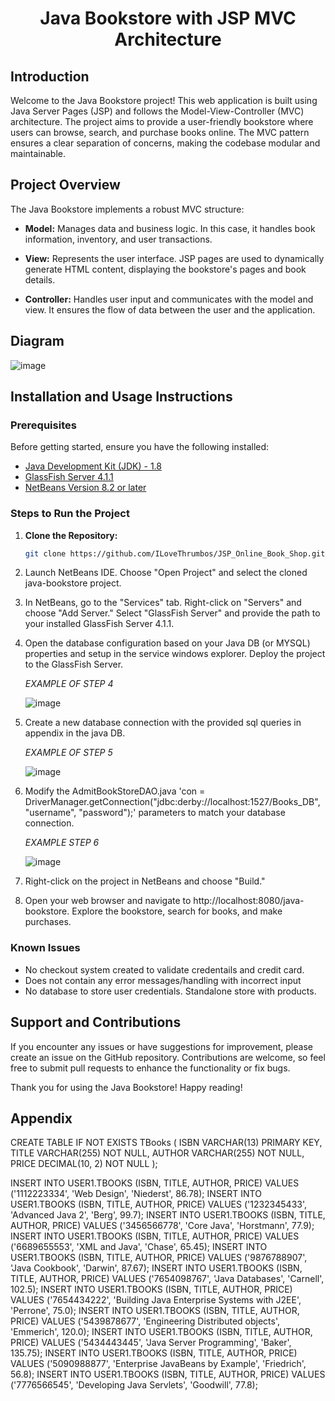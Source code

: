 <h1 align="center">Java Bookstore with JSP MVC Architecture </h1>

## Introduction

Welcome to the Java Bookstore project! This web application is built using Java Server Pages (JSP) and follows the Model-View-Controller (MVC) architecture. The project aims to provide a user-friendly bookstore where users can browse, search, and purchase books online. The MVC pattern ensures a clear separation of concerns, making the codebase modular and maintainable.

## Project Overview

The Java Bookstore implements a robust MVC structure:

- **Model:** Manages data and business logic. In this case, it handles book information, inventory, and user transactions.
  
- **View:** Represents the user interface. JSP pages are used to dynamically generate HTML content, displaying the bookstore's pages and book details.

- **Controller:** Handles user input and communicates with the model and view. It ensures the flow of data between the user and the application.

## Diagram 

<!--Insert Diagram or GIF here (if applicable) to provide a visual representation of the MVC architecture and the flow of data in the Java Bookstore. !-->
![image](https://github.com/ILoveThrumbos/MVC_Online_Book_Store/assets/139453924/b116693e-b38e-48de-bcf0-c011bf9c29fb)



## Installation and Usage Instructions

### Prerequisites

Before getting started, ensure you have the following installed:

- [Java Development Kit (JDK) - 1.8](https://www.oracle.com/java/technologies/downloads/#java8)
- [GlassFish Server 4.1.1](https://javaee.github.io/glassfish/download) 
- [NetBeans Version 8.2 or later](https://netbeans.apache.org/front/main/download/index.html)



### Steps to Run the Project

1. **Clone the Repository:**

   ```bash
   git clone https://github.com/ILoveThrumbos/JSP_Online_Book_Shop.git
2. Launch NetBeans IDE.
   Choose "Open Project" and select the cloned java-bookstore project.
3. In NetBeans, go to the "Services" tab.
   Right-click on "Servers" and choose "Add Server."
   Select "GlassFish Server" and provide the path to your installed GlassFish Server 4.1.1.
4. Open the database configuration based on your Java DB (or MYSQL) properties and setup in the service windows explorer.
   Deploy the project to the GlassFish Server.
   
   *EXAMPLE OF STEP 4*
   
   ![image](https://github.com/ILoveThrumbos/MVC_Online_Book_Store/assets/139453924/a6ef33f7-10c5-499e-a434-ecc69916113e)
5. Create a new database connection with the provided sql queries in appendix in the java DB.

   *EXAMPLE OF STEP 5*

   ![image](https://github.com/ILoveThrumbos/MVC_Online_Book_Store/assets/139453924/06f26b40-d9d5-45b1-99ed-bf49ab1c6342)

7. Modify the AdmitBookStoreDAO.java 'con = DriverManager.getConnection("jdbc:derby://localhost:1527/Books_DB",
                                         "username", "password");' parameters to match your database connection.
   
   *EXAMPLE STEP 6*

   ![image](https://github.com/ILoveThrumbos/MVC_Online_Book_Store/assets/139453924/5439f331-420e-4134-b8d3-d34ba8309257)

   
9. Right-click on the project in NetBeans and choose "Build."
10. Open your web browser and navigate to http://localhost:8080/java-bookstore.
   Explore the bookstore, search for books, and make purchases.

### Known Issues
   - No checkout system created to validate credentails and credit card.
   - Does not contain any error messages/handling with incorrect input
   - No database to store user credentials. Standalone store with products.

## Support and Contributions
If you encounter any issues or have suggestions for improvement, please create an issue on the GitHub repository. Contributions are welcome, so feel free to submit pull requests to enhance the functionality or fix bugs.

Thank you for using the Java Bookstore! Happy reading!


## Appendix
CREATE TABLE IF NOT EXISTS TBooks (
    ISBN VARCHAR(13) PRIMARY KEY,
    TITLE VARCHAR(255) NOT NULL,
    AUTHOR VARCHAR(255) NOT NULL,
    PRICE DECIMAL(10, 2) NOT NULL
);

INSERT INTO USER1.TBOOKS (ISBN, TITLE, AUTHOR, PRICE)
	VALUES ('1112223334', 'Web Design', 'Niederst', 86.78);
INSERT INTO USER1.TBOOKS (ISBN, TITLE, AUTHOR, PRICE) 
	VALUES ('1232345433', 'Advanced Java 2', 'Berg', 99.7);
INSERT INTO USER1.TBOOKS (ISBN, TITLE, AUTHOR, PRICE) 
	VALUES ('3456566778', 'Core Java', 'Horstmann', 77.9);
INSERT INTO USER1.TBOOKS (ISBN, TITLE, AUTHOR, PRICE) 
	VALUES ('6689655553', 'XML and Java', 'Chase', 65.45);
INSERT INTO USER1.TBOOKS (ISBN, TITLE, AUTHOR, PRICE) 
	VALUES ('9876788907', 'Java Cookbook', 'Darwin', 87.67);
INSERT INTO USER1.TBOOKS (ISBN, TITLE, AUTHOR, PRICE) 
	VALUES ('7654098767', 'Java Databases', 'Carnell', 102.5);
INSERT INTO USER1.TBOOKS (ISBN, TITLE, AUTHOR, PRICE) 
	VALUES ('7654434222', 'Building Java Enterprise Systems with J2EE', 'Perrone', 75.0);
INSERT INTO USER1.TBOOKS (ISBN, TITLE, AUTHOR, PRICE) 
	VALUES ('5439878677', 'Engineering Distributed objects', 'Emmerich', 120.0);
INSERT INTO USER1.TBOOKS (ISBN, TITLE, AUTHOR, PRICE) 
	VALUES ('5434443445', 'Java Server Programming', 'Baker', 135.75);
INSERT INTO USER1.TBOOKS (ISBN, TITLE, AUTHOR, PRICE) 
	VALUES ('5090988877', 'Enterprise JavaBeans by Example', 'Friedrich', 56.8);
INSERT INTO USER1.TBOOKS (ISBN, TITLE, AUTHOR, PRICE) 
	VALUES ('7776566545', 'Developing Java Servlets', 'Goodwill', 77.8);
